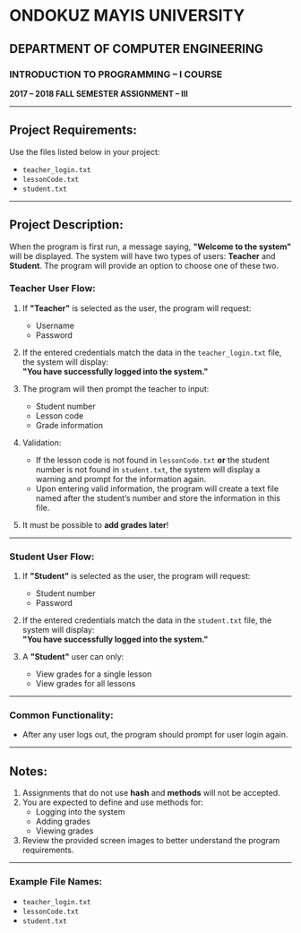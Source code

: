 # ONDOKUZ MAYIS UNIVERSITY  
## DEPARTMENT OF COMPUTER ENGINEERING  
### INTRODUCTION TO PROGRAMMING – I COURSE  
**2017 – 2018 FALL SEMESTER ASSIGNMENT – III**  

---

## Project Requirements:
Use the files listed below in your project:
- `teacher_login.txt`  
- `lessonCode.txt`  
- `student.txt`  

---

## Project Description:
When the program is first run, a message saying, **"Welcome to the system"** will be displayed. The system will have two types of users: **Teacher** and **Student**. The program will provide an option to choose one of these two.

### Teacher User Flow:
1. If **"Teacher"** is selected as the user, the program will request:
   - Username  
   - Password  

2. If the entered credentials match the data in the `teacher_login.txt` file, the system will display:  
   **"You have successfully logged into the system."**

3. The program will then prompt the teacher to input:  
   - Student number  
   - Lesson code  
   - Grade information  

4. Validation:  
   - If the lesson code is not found in `lessonCode.txt` **or** the student number is not found in `student.txt`, the system will display a warning and prompt for the information again.  
   - Upon entering valid information, the program will create a text file named after the student’s number and store the information in this file.  

5. It must be possible to **add grades later**!  

---

### Student User Flow:
1. If **"Student"** is selected as the user, the program will request:  
   - Student number  
   - Password  

2. If the entered credentials match the data in the `student.txt` file, the system will display:  
   **"You have successfully logged into the system."**

3. A **"Student"** user can only:  
   - View grades for a single lesson  
   - View grades for all lessons  

---

### Common Functionality:
- After any user logs out, the program should prompt for user login again.  

---

## Notes:
1. Assignments that do not use **hash** and **methods** will not be accepted.  
2. You are expected to define and use methods for:  
   - Logging into the system  
   - Adding grades  
   - Viewing grades  
3. Review the provided screen images to better understand the program requirements.

---

### Example File Names:
- `teacher_login.txt`  
- `lessonCode.txt`  
- `student.txt`  
